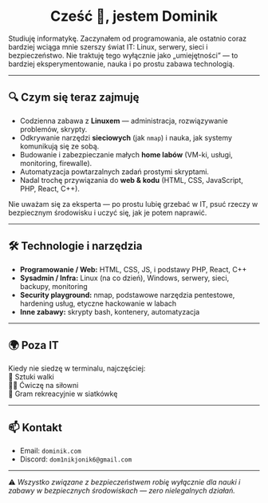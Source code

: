 <h1 align="center">Cześć 👋, jestem Dominik</h1>

Studiuję informatykę. Zaczynałem od programowania, ale ostatnio coraz bardziej wciąga mnie szerszy świat IT: Linux, serwery, sieci i bezpieczeństwo. Nie traktuję tego wyłącznie jako „umiejętności” — to bardziej eksperymentowanie, nauka i po prostu zabawa technologią.

---

## 🔍 Czym się teraz zajmuję
- Codzienna zabawa z **Linuxem** — administracja, rozwiązywanie problemów, skrypty.  
- Odkrywanie narzędzi **sieciowych** (jak `nmap`) i nauka, jak systemy komunikują się ze sobą.  
- Budowanie i zabezpieczanie małych **home labów** (VM-ki, usługi, monitoring, firewalle).  
- Automatyzacja powtarzalnych zadań prostymi skryptami.  
- Nadal trochę przywiązania do **web & kodu** (HTML, CSS, JavaScript, PHP, React, C++).  

Nie uważam się za eksperta — po prostu lubię grzebać w IT, psuć rzeczy w bezpiecznym środowisku i uczyć się, jak je potem naprawić.  

---

## 🛠 Technologie i narzędzia
- **Programowanie / Web:** HTML, CSS, JS, i podstawy PHP, React, C++  
- **Sysadmin / Infra:** Linux (na co dzień), Windows, serwery, sieci, backupy, monitoring  
- **Security playground:** nmap, podstawowe narzędzia pentestowe, hardening usług, etyczne hackowanie w labach  
- **Inne zabawy:** skrypty bash, kontenery, automatyzacja  

---

## 🌍 Poza IT
Kiedy nie siedzę w terminalu, najczęściej:  
🥊 Sztuki walki  
🏋️‍♂️ Ćwiczę na siłowni  
🏐 Gram rekreacyjnie w siatkówkę  

---

## 📫 Kontakt
- Email: `dominik.com`  
- Discord: `dom1nikjonik6@gmail.com`  

---

⚠️ *Wszystko związane z bezpieczeństwem robię wyłącznie dla nauki i zabawy w bezpiecznych środowiskach — zero nielegalnych działań.*
